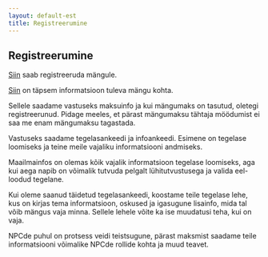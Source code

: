 ```yaml
---
layout: default-est
title: Registreerumine
---
```

## Registreerumine

[Siin](https://docs.google.com/forms/d/e/1FAIpQLSeAbgv7lwfXDTZg79ilzr9viXpaltvDXO7ehVIw7Fk1D1sCRA/viewform) saab registreeruda mängule. 

[Siin](/est/events/algus.html) on täpsem informatsioon tuleva mängu kohta. 

Sellele saadame vastuseks maksuinfo ja kui mängumaks on tasutud, oletegi registreerunud. Pidage meeles, et pärast mängumaksu tähtaja möödumist ei saa me enam mängumaksu tagastada. 

Vastuseks saadame tegelasankeedi ja infoankeedi. Esimene on tegelase loomiseks ja teine meile vajaliku informatsiooni andmiseks. 

Maailmainfos on olemas kõik vajalik informatsioon tegelase loomiseks, aga kui aega napib on võimalik tutvuda pelgalt lühitutvustusega ja valida eel-loodud tegelane.
 
Kui oleme saanud täidetud tegelasankeedi, koostame teile tegelase lehe, kus on kirjas tema informatsioon, oskused ja igasugune lisainfo, mida tal võib mängus vaja minna. Sellele lehele võite ka ise muudatusi teha, kui on vaja. 

NPCde puhul on protsess veidi teistsugune, pärast maksmist saadame teile informatsiooni võimalike NPCde rollide kohta ja muud teavet.

